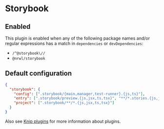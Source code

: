 # Storybook

## Enabled

This plugin is enabled when any of the following package names and/or regular expressions has a match in `dependencies`
or `devDependencies`:

- `/^@storybook\//`
- `@nrwl/storybook`

## Default configuration

```json
{
  "storybook": {
    "config": [".storybook/{main,manager,test-runner}.{js,ts}"],
    "entry": [".storybook/preview.{js,jsx,ts,tsx}", "**/*.stories.{js,jsx,ts,tsx}"],
    "project": [".storybook/**/*.{js,jsx,ts,tsx}"]
  }
}
```

Also see [Knip plugins][1] for more information about plugins.

[1]: https://github.com/webpro/knip/blob/main/README.md#plugins
